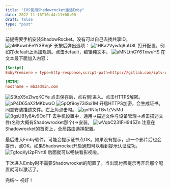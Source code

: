 ```yaml
---
title: "IOS使用Shadowrocket激活Emby"
date: 2022-11-16T10:44:11+08:00
draft: false
type: "post"
---
```


前提需要手机安装ShadowRocket。没有可以自己去找共享ID。
![aMKuwbEe1Y3BVgF](https://s2.loli.net/2022/11/16/aMKuwbEe1Y3BVgF.png)
长按后弹出选项：
![1HKa2Vywfq9uU8L](https://s2.loli.net/2022/11/16/1HKa2Vywfq9uU8L.png)
打开配置，例如在default上添加规则。点击default，编辑纯文本。
![aMNLtnGY6TxwuHS](https://s2.loli.net/2022/11/16/aMNLtnGY6TxwuHS.png)
在文本最下面加入内容：
```conf
[Script]
EmbyPremiere = type=http-response,script-path=https://gitlab.com/iptv-org/embypublic/-/raw/master/Script/EmbyPremiere.js,pattern=^https?:\/\/mb3admin.com\/admin\/service\/registration\/validateDevice,max-size=131072,requires-body=true,timeout=10,enable=true

[MITM]
hostname = mb3admin.com
```
![S3tpX5xZlwqKCYe](https://s2.loli.net/2022/11/16/S3tpX5xZlwqKCYe.png)
点击保存后，点右侧!进入。点击HTTPS解密。
![oP4D65aX2MKbwxO](https://s2.loli.net/2022/11/16/oP4D65aX2MKbwxO.png)
![5pQf9oy73ISxi1M](https://s2.loli.net/2022/11/16/5pQf9oy73ISxi1M.png)
开启HTTPS加密，会生成证书。同意安装描述文件。右上角点击勾。
![gnRNIqTBvfZVsMd](https://s2.loli.net/2022/11/16/gnRNIqTBvfZVsMd.png)
![3gsU81y6Av9OoFT](https://s2.loli.net/2022/11/16/3gsU81y6Av9OoFT.png)
去手机设置中，通用->描述文件与设备管理->点击描述文件(名称大概有Shadowrocket那个)->安装。
![wVqbC231FH945Zn](https://s2.loli.net/2022/11/16/wVqbC231FH945Zn.png)
注意在Shadowrocket的首页上，全局路由选择配置。

最后进入Emby软件。可能会提示证书点OK。如果没有提示，点一个影片后也会提示，点OK。如果Shadowrocket开启通知可以看到提示认证成功。
![TgfoqKyI2pFNrt8](https://s2.loli.net/2022/11/16/TgfoqKyI2pFNrt8.png)
后面就可以畅快看影视啦。

下次进入Emby时不需要Shadowrocket的配置了。当出现付费提示再开启那个配置就可以激活了。

完结～
祝好！
